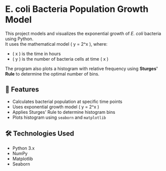 # E. coli Bacteria Population Growth Model

This project models and visualizes the exponential growth of *E. coli* bacteria using Python.  
It uses the mathematical model \( y = 2^x \), where:
- \( x \) is the time in hours
- \( y \) is the number of bacteria cells at time \( x \)

The program also plots a histogram with relative frequency using **Sturges' Rule** to determine the optimal number of bins.

## 📌 Features

- Calculates bacterial population at specific time points
- Uses exponential growth model \( y = 2^x \)
- Applies Sturges' Rule to determine histogram bins
- Plots histogram using `seaborn` and `matplotlib`

## 🛠️ Technologies Used

- Python 3.x
- NumPy
- Matplotlib
- Seaborn

